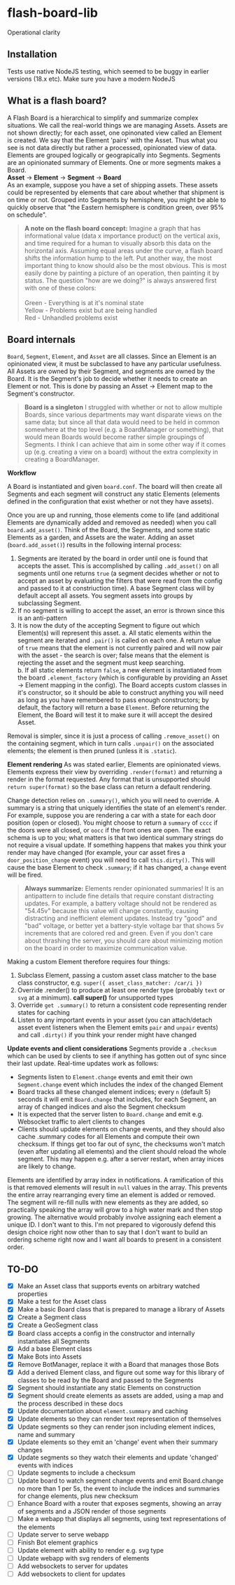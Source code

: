 # flash-board-lib
Operational clarity

## Installation
Tests use native NodeJS testing, which seemed to be buggy in earlier versions (18.x etc).   Make sure you have a modern NodeJS


## What is a flash board?

A Flash Board is a hierarchical to simplify and summarize complex situations.  We call the real-world things we are managing Assets.   Assets are not shown directly; for each asset, one opinonated view called an Element is created.  We say that the Element 'pairs' with the Asset. Thus what you see is not data directly but rather a processed, opinionated view of data.  Elements are grouped logically or geograpically into Segments.  Segments are an opinionated summary of Elements.  One or more segments makes a Board.
<br>
**Asset** → **Element** → **Segment** → **Board**
<br>
As an example, suppose you have a set of shipping assets.  These assets could be represented by elements that care about whether that shipment is on time or not.  Grouped into Segments by hemisphere, you might be able to quickly observe that "the Eastern hemisphere is condition green, over 95% on schedule".

> **A note on the flash board concept:** Imagine a graph that has informational value (data x importance product) on the vertical axis, and time required for a human to visually absorb this data on the horizontal axis.  Assuming equal areas under the curve, a flash board shifts the information hump to the left.  Put another way, the most important thing to know should also be the most obvious.  This is most easily done by painting a picture of an operation, then painting it by status.  The question "how are we doing?" is always answered first with one of these colors:<br><br>
Green - Everything is at it's nominal state<br>
Yellow - Problems exist but are being handled<br>
Red - Unhandled problems exist

## Board internals

`Board`, `Segment`, `Element`, and `Asset` are all classes.  Since an Element is an opinionated view, it must be subclassed to have any particular usefulness.  All Assets are owned by their Segment, and segments are owned by the Board.  It is the Segment's job to decide whether it needs to create an Element or not.  This is done by passing an Asset → Element map to the Segment's constructor.

> **Board is a singleton** I struggled with whether or not to allow multiple Boards, since various departments may want disparate views on the same data; but since all that data would need to be held in common somewhere at the top level (e.g. a BoardManager or something), that would mean Boards would become rather simple groupings of Segments.  I think I can achieve that aim in some other way if it comes up (e.g. creating a view on a board) without the extra complexity in creating a BoardManager.  

**Workflow**

A Board is instantiated and given `board.conf`.  The board will then create all Segments and each segment will construct any static Elements (elements defined in the configuration that exist whether or not they have assets). 

Once you are up and running, those elements come to life (and additional Elements are dynamically added and removed as needed) when you call `board.add_asset()`.  Think of the Board, the Segments, and some static Elements as a garden, and Assets are the water.  Adding an asset (`board.add_asset()`) results in the following internal process:

1. Segments are iterated by the board in order until one is found that accepts the asset.  This is accomplished by calling `.add_asset()` on all segments until one returns `true` (a segment decides whether or not to accept an asset by evaluating the filters that were read from the config and passed to it at constriuction time).  A base Segment class will by default accept all assets.  You segment assets into groups by subclassing Segment.
2. If no segment is willing to accept the asset, an error is thrown since this is an anti-pattern
3. It is now the duty of the accepting Segment to figure out which Element(s) will represent this asset.
	a. All static elements within the segment are iterated and `.pair()` is called on each one.  A return value of `true` means that the element is not currently paired and will now pair with the asset - the search is over; false means that the element is rejecting the asset and the segment must keep searching.  
	b. If all static elements return `false`, a new element is instantiated from the board `.element_factory` (which is configurable by providing an Asset -> Element mapping in the config).  The Board accepts custom classes in it's constructor, so it should be able to construct anything you will need as long as you have remembered to pass enough constructors;  by default, the factory will return a base `Element`.  Before returning the Element, the Board will test it to make sure it will accept the desired Asset.

Removal is simpler, since it is just a process of calling `.remove_asset()` on the containing segment, which in turn calls `.unpair()` on the associated elements; the element is then pruned (unless it is `.static`). 

**Element rendering**
As was stated earlier, Elements are opinionated views.  Elements express their view by overriding `.render(format)` and returning a render in the format requested.  Any format that is unsupported should `return super(format)` so the base class can return a default rendering.

Change detection relies on `.summary()`, which you will need to override.  A summary is a string that uniquely identifies the state of an element's render.  For example, suppose you are rendering a car with a state for each door position (open or closed).  You might choose to return a `summary` of `cccc` if the doors were all closed, or `oocc` if the front ones are open.  The exact schema is up to you; what matters is that two identical summary strings do not require a visual update.  If something happens that makes you think your render may have changed (for example, your car asset fires a `door_position_change` event) you will need to call `this.dirty()`.  This will cause the base Element to check `.summary`; if it has changed, a `change` event will be fired.  

> **Always summarize:** Elements render opinionated summaries!  It is an antipattern to include fine details that require constant distracting updates.  For example, a battery voltage should not be rendered as "54.45v" because this value will change constantly, causing distracting and inefficient element updates.  Instead try "good" and "bad" voltage, or better yet a battery-style voltage bar that shows 5v increments that are colored red and green.  Even if you don't care about thrashing the server, you should care about minimizing motion on the board in order to maximize communication value.

Making a custom Element therefore requires four things:
1. Subclass Element, passing a custom asset class matcher to the base class constructor, e.g. `super({ asset_class_matcher: /car/i })`
2. Override .render() to produce at least one render type (probably `text` or `svg` at a minimum). **call super()** for unsupported types
3. Override `get .summary()` to return a consistent code representing render states for caching
4. Listen to any important events in your asset (you can attach/detach asset event listeners when the Element emits `pair` and `unpair` events) and call `.dirty()` if you think your render might have changed

**Update events and client considerations**
Segments provide a `.checksum` which can be used by clients to see if anything has gotten out of sync since their last update.  Real-time updates work as follows:
- Segments listen to `Element.change` events and emit their own `Segment.change` event which includes the index of the changed Element
- Board tracks all these changed element indices; every `n` (default 5) seconds it will emit `Board.change` that includes, for each Segment, an array of changed indices and also the Segment checksum
- It is expected that the server listen to `Board.change` and emit e.g. Websocket traffic to alert clients to changes
- Clients should update elements on change events, and they should also cache .summary codes for all Elements and compute their own checksum.  If things get too far out of sync, the checksums won't match (even after updating all elements) and the client should reload the whole segment.  This may happen e.g. after a server restart, when array inices are likely to change.

Elements are identified by array index in notifications.  A ramification of this is that removed elements will result in `null` values in the array.  This prevents the entire array rearranging every time an element is added or removed.  The segment will re-fill nulls with new elements as they are added, so practically speaking the array will grow to a high water mark and then stop growing.  The alternative would probably involve assigning each element a unique ID.  I don't want to this.  I'm not prepared to vigorously defend this design choice right now other than to say that I don't want to build an ordering scheme right now and I want all boards to present in a consistent order.



## TO-DO
- [x] Make an Asset class that supports events on arbitrary watched properties
- [x] Make a test for the Asset class
- [x] Make a basic Board class that is prepared to manage a library of Assets
- [x] Create a Segment class
- [x] Create a GeoSegment class
- [x] Board class accepts a config in the constructor and internally instantiates all Segments
- [x] Add a base Element class
- [x] Make Bots into Assets
- [x] Remove BotManager, replace it with a Board that manages those Bots
- [x] Add a derived Element class, and figure out some way for this library of classes to be read by the Board and passed to the Segments
- [x] Segment should instantiate any static Elements on construction
- [x] Segment should create elements as assets are added, using a map and the process described in these docs
- [x] Update documentation about `element.summary` and caching
- [x] Update elements so they can render text representation of themselves
- [x] Update segments so they can render json including element indices, name and summary
- [x] Update elements so they emit an 'change' event when their summary changes
- [x] Update segments so they watch their elements and update 'changed' events with indices
- [ ] Update segments to include a checksum
- [ ] Update board to watch segment change events and emit Board.change no more than 1 per 5s, the event to include the indices and summaries for change elements, plus new checksum
- [ ] Enhance Board with a router that exposes segments, showing an array of segments and a JSON render of those segments
- [ ] Make a webapp that displays all segments, using text representations of the elements
- [ ] Update server to serve webapp
- [ ] Finish Bot element graphics
- [ ] Update element with ability to render e.g. svg type 
- [ ] Update webapp with svg renders of elements
- [ ] Add websockets to server for updates
- [ ] Add websockets to client for updates
